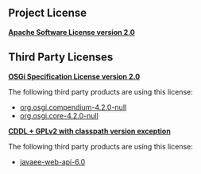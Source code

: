 <!-- Created by CodeLicenseManager -->
## Project License

__[Apache Software License version 2.0](http://www.apache.org/licenses/LICENSE-2.0.html)__

## Third Party Licenses

__[OSGi Specification License version 2.0](http://www.osgi.org/Specifications/Licensing)__

The following third party products are using this license:

* [org.osgi.compendium-4.2.0-null](http://www.osgi.org/)
* [org.osgi.core-4.2.0-null](http://www.osgi.org/)

__[CDDL + GPLv2 with classpath version exception](https://glassfish.dev.java.net/nonav/public/CDDL+GPL.html)__

The following third party products are using this license:

* [javaee-web-api-6.0](http://java.sun.com/javaee/6/docs/api/index.html)

<!-- CLM -->
